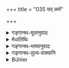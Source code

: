 +++
title = "035 यत् कर्म"

+++

<details><summary>गङ्गानथ-मूलानुवादः</summary>

When, having done, or doing, or going to do a certain act, a man happen to feel ashamed,—every such act should be understood by the learned to be characterised by the quality of ‘Tamas.’—(35)
</details>

<details><summary>मेधातिथिः</summary>

यद् उक्तं "त्रिषु" (म्ध् १२.३४) इति कालनिर्देशस् तद् दर्शयति- **कृत्वा कुर्वन् करिष्यन्न्** इति च । कदाचित् त्रिष्व् अपि कालेषु कदाचिद् अन्यतरस्मिन् । "किम् अर्थम् अहम् एवम् अकरवं कथं शिष्टानाम् अग्रतो भवामि" इति **लज्जा** चेतसि परिखेदः ॥ १२.३५ ॥
</details>

<details><summary>गङ्गानथ-भाष्यानुवादः</summary>

‘*Having done*, or *doing, or going to do*.’—This indicates what has been spoken of as the ‘*three times*’; the said feeling may appear in some cases, at all the three points of time, while in others only at one or other of them; and it appears in the form of regret—‘Why did I do such an act? How can I appear before gentlemen?’—(35)
</details>

<details><summary>गङ्गानथ-तुल्य-वाक्यानि</summary>

**(verses 12.32-51)  
**

See Comparative notes for [Verse 12.32].
</details>

<details><summary>Bühler</summary>

035	When a (man), having done, doing, or being about to do any act, feels ashamed, the learned may know that all (such acts bear) the mark of the quality of Darkness.
</details>
